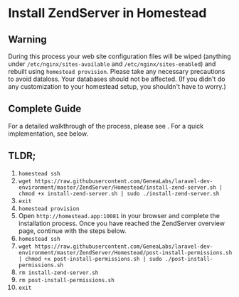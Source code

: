 # Install ZendServer in Homestead

## Warning
During this process your web site configuration files will be wiped (anything under `/etc/nginx/sites-available` and `/etc/nginx/sites-enabled`) and rebuilt using `homestead provision`. Please take any necessary precautions to avoid dataloss. Your databases should not be affected. (If you didn't do any customization to your homestead setup, you shouldn't have to worry.)

## Complete Guide
For a detailed walkthrough of the process, please see <Medium link>. For a quick implementation, see below.

## TLDR;
1. `homestead ssh`
2. `wget https://raw.githubusercontent.com/GeneaLabs/laravel-dev-environment/master/ZendServer/Homestead/install-zend-server.sh | chmod +x install-zend-server.sh | sudo ./install-zend-server.sh`
3. `exit`
4. `homestead provision`
5. Open `http://homestead.app:10081` in your browser and complete the installation process. Once you have reached the ZendServer overview page, continue with the steps below.
6. `homestead ssh`
7. `wget https://raw.githubusercontent.com/GeneaLabs/laravel-dev-environment/master/ZendServer/Homestead/post-install-permissions.sh | chmod +x post-install-permissions.sh | sudo ./post-install-permissions.sh`
8. `rm install-zend-server.sh`
9. `rm post-install-permissions.sh`
10. `exit`
